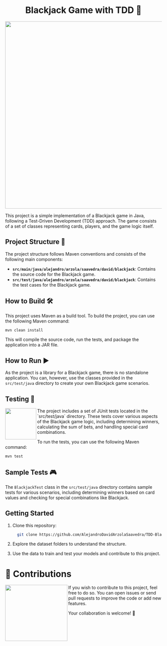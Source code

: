 <h1 align="center">Blackjack Game with TDD 🎲</h1>
<p align="center">
   <img width="600px" src="https://github.com/AlejandroDavidArzolaSaavedra/TDD-Black-Jack/assets/90756437/69e92576-aaae-4a2f-ac7c-656edb4b1bd9"/>
</p>

This project is a simple implementation of a Blackjack game in Java, following a Test-Driven Development (TDD) approach. The game consists of a set of classes representing cards, players, and the game logic itself.

## Project Structure 📂

The project structure follows Maven conventions and consists of the following main components:

- **`src/main/java/alejandro/arzola/saavedra/david/blackjack`**: Contains the source code for the Blackjack game.
- **`src/test/java/alejandro/arzola/saavedra/david/blackjack`**: Contains the test cases for the Blackjack game.

## How to Build 🛠️

This project uses Maven as a build tool. To build the project, you can use the following Maven command:

```bash
mvn clean install
```

This will compile the source code, run the tests, and package the application into a JAR file.

## How to Run ▶️

As the project is a library for a Blackjack game, there is no standalone application. You can, however, use the classes provided in the `src/test/java` directory to create your own Blackjack game scenarios.

## Testing 🧪
<img align="left" width="100px" src="https://github.com/AlejandroDavidArzolaSaavedra/TDD-Black-Jack/assets/90756437/3bbe03ea-8fb4-4f65-be79-e41e6757bcf0"/>
The project includes a set of JUnit tests located in the `src/test/java` directory. These tests cover various aspects of the Blackjack game logic, including determining winners, calculating the sum of bets, and handling special card combinations.<br>

To run the tests, you can use the following Maven command:

```bash
mvn test
```

## Sample Tests 🎮

The `BlackjackTest` class in the `src/test/java` directory contains sample tests for various scenarios, including determining winners based on card values and checking for special combinations like Blackjack.


## Getting Started

1. Clone this repository:

   ```bash
     git clone https://github.com/AlejandroDavidArzolaSaavedra/TDD-Black-Jack.git
   ```

2. Explore the dataset folders to understand the structure.

3. Use the data to train and test your models and contribute to this project.

# 🤝 Contributions
<img align="left" width="200" height="180" src="https://github.com/AlejandroDavidArzolaSaavedra/CNN-CT-BRAIN/assets/90756437/3bf833fa-828e-467c-89b8-0ea4a077d3ea"></a>
If you wish to contribute to this project, feel free to do so. You can open issues or send pull requests to improve the code or add new features. 

Your collaboration is welcome! 🚀

